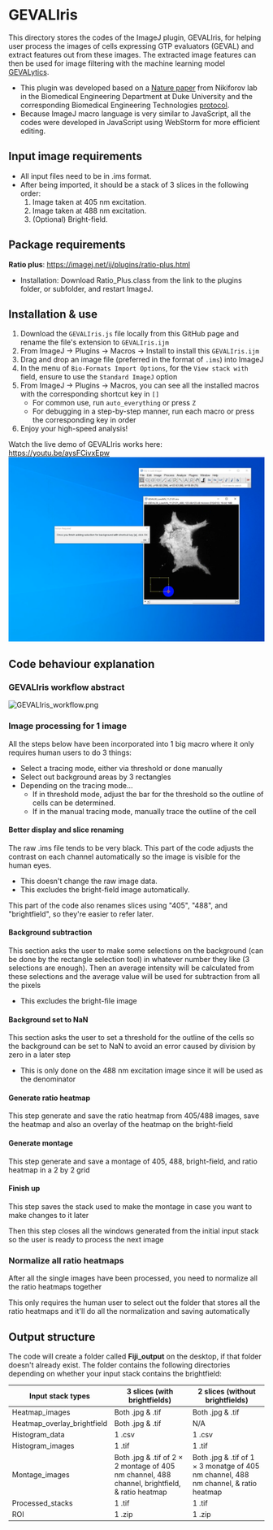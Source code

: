 # GEVALIris
This directory stores the codes of the ImageJ plugin, GEVALIris, for helping user process the images of cells expressing GTP evaluators (GEVAL) and extract features out from these images. The extracted image features can then be used for image filtering with the machine learning model [GEVALytics](https://github.com/junqilu/GEVALytics). 
* This plugin was developed based on a [Nature paper](https://www.nature.com/articles/s41467-021-26324-6) from Nikiforov lab in the Biomedical Engineering Department at Duke University and the corresponding Biomedical Engineering Technologies [protocol](https://pubmed.ncbi.nlm.nih.gov/35094327/).
* Because ImageJ macro language is very similar to JavaScript, all the codes were developed in JavaScript using WebStorm for more efficient editing. 

##  Input image requirements
* All input files need to be in .ims format.
* After being imported, it should be a stack of 3 slices in the following order: 
  1. Image taken at 405 nm excitation.
  2. Image taken at 488 nm excitation. 
  3. (Optional) Bright-field.

## Package requirements
__Ratio plus__: https://imagej.net/ij/plugins/ratio-plus.html
* Installation:	Download Ratio_Plus.class from the link to the plugins folder, or subfolder, and restart ImageJ.

## Installation & use
1. Download the `GEVALIris.js` file locally from this GitHub page and rename the file's extension to `GEVALIris.ijm`
1. From ImageJ -> Plugins -> Macros -> Install to install this `GEVALIris.ijm`
1. Drag and drop an image file (preferred in the format of `.ims`) into ImageJ
1. In the menu of `Bio-Formats Import Options`, for the `View stack with` field, ensure to use the `Standard ImageJ` option
1. From ImageJ -> Plugins -> Macros, you can see all the installed macros with the corresponding shortcut key in `[]`
    * For common use, run `auto_everything` or press `Z`
    * For debugging in a step-by-step manner, run each macro or press the corresponding key in order
1. Enjoy your high-speed analysis! 

Watch the live demo of GEVALIris works here: https://youtu.be/aysFCivxEpw
[<img src="readme_images/GEVALIris_demo_screenshot.png">](https://youtu.be/aysFCivxEpw)

## Code behaviour explanation 

### GEVALIris workflow abstract
![GEVALIris_workflow.png](readme_images/GEVALIris_workflow.png)

### Image processing for 1 image
All the steps below have been incorporated into 1 big macro where it only requires human users to do 3 things: 
* Select a tracing mode, either via threshold or done manually
* Select out background areas by 3 rectangles
* Depending on the tracing mode...
  * If in threshold mode, adjust the bar for the threshold so the outline of cells can be determined. 
  * If in the manual tracing mode, manually trace the outline of the cell 

#### Better display and slice renaming
The raw .ims file tends to be very black. This part of the code adjusts the contrast on each channel automatically so the image is visible for the human eyes.
* This doesn't change the raw image data. 
* This excludes the bright-field image automatically. 

This part of the code also renames slices using "405", "488", and "brightfield", so they're easier to refer later. 

#### Background subtraction 
This section asks the user to make some selections on the background (can be done by the rectangle selection tool) in whatever number they like (3 selections are enough). Then an average intensity will be calculated from these selections and the average value will be used for subtraction from all the pixels
* This excludes the bright-file image

#### Background set to NaN 
This section asks the user to set a threshold for the outline of the cells so the background can be set to NaN to avoid an error caused by division by zero in a later step
* This is only done on the 488 nm excitation image since it will be used as the denominator

#### Generate ratio heatmap
This step generate and save the ratio heatmap from 405/488 images, save the heatmap and also an overlay of the heatmap on the bright-field

#### Generate montage
This step generate and save a montage of 405, 488, bright-field, and ratio heatmap in a 2 by 2 grid

#### Finish up
This step saves the stack used to make the montage in case you want to make changes to it later

Then this step closes all the windows generated from the initial input stack so the user is ready to process the next image

### Normalize all ratio heatmaps
After all the single images have been processed, you need to normalize all the ratio heatmaps together

This only requires the human user to select out the folder that stores all the ratio heatmaps and it'll do all the normalization and saving automatically

## Output structure
The code will create a folder called __Fiji_output__ on the desktop, if that folder doesn't already exist. The folder contains the following directories depending on whether your input stack contains the brightfield:

| Input stack types           | 3 slices (with brightfields)                                                                   | 2 slices (without brightfields)                                                      |
|-----------------------------|------------------------------------------------------------------------------------------------|--------------------------------------------------------------------------------------|
| Heatmap_images              | Both .jpg & .tif                                                                               | Both .jpg & .tif                                                                     |
| Heatmap_overlay_brightfield | Both .jpg & .tif                                                                               | N/A                                                                                  |
| Histogram_data              | 1 .csv                                                                                         | 1 .csv                                                                               |
| Histogram_images            | 1 .tif                                                                                         | 1 .tif                                                                               |
| Montage_images              | Both .jpg & .tif of 2 × 2 montage of 405 nm channel, 488 channel, brightfield, & ratio heatmap | Both .jpg & .tif of 1 × 3 monatge of 405 nm channel, 488 nm channel, & ratio heatmap |
| Processed_stacks            | 1 .tif                                                                                         | 1 .tif                                                                               |
| ROI                         | 1 .zip                                                                                         | 1 .zip                                                                               |